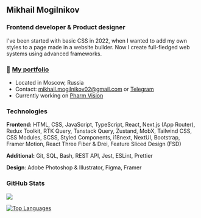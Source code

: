 ## Mikhail Mogilnikov

### Frontend developer & Product designer

I've been started with basic CSS in 2022, when I wanted to add my own styles to a page made in a website builder. Now I create full-fledged web systems using advanced frameworks.

### 🚀 [My portfolio](https://mikhailmogilnikov.vercel.app)

* Located in Moscow, Russia
* Contact: [mikhail.mogilnikov02@gmail.com](mailto:mikhail.mogilnikov02@gmail.com) or [Telegram](https://t.me/mikhailmogilnikov)
* Currently working on [Pharm Vision](https://github.com/mikhailmogilnikov/pharm-vision)

### Technologies

**Frontend:** HTML, CSS, JavaScript, TypeScript, React, Next.js (App Router), Redux Toolkit, RTK Query, Tanstack Query, Zustand, MobX, Tailwind CSS, CSS Modules, SCSS, Styled Components, i18next, NextUI, Bootstrap, Framer Motion, React Three Fiber & Drei, Feature Sliced Design (FSD)

**Additional:** Git, SQL, Bash, REST API, Jest, ESLint, Prettier

**Design**: Adobe Photoshop & Illustrator, Figma, Framer

### GitHub Stats

<a href="http://www.github.com/mikhailmogilnikov">
  <img src="https://github-readme-streak-stats.herokuapp.com/?user=mikhailmogilnikov&stroke=ffffff&background=1c1917&ring=0891b2&fire=0891b2&currStreakNum=ffffff&currStreakLabel=0891b2&sideNums=ffffff&sideLabels=ffffff&dates=ffffff&hide_border=true" />
</a>

<a href="https://github.com/mikhailmogilnikov" align="left"><img src="https://github-readme-stats.vercel.app/api/top-langs/?username=mikhailmogilnikov&langs_count=10&title_color=0891b2&text_color=ffffff&icon_color=0891b2&bg_color=1c1917&hide_border=true&locale=en&custom_title=Top%20%Languages" alt="Top Languages" />
</a>
